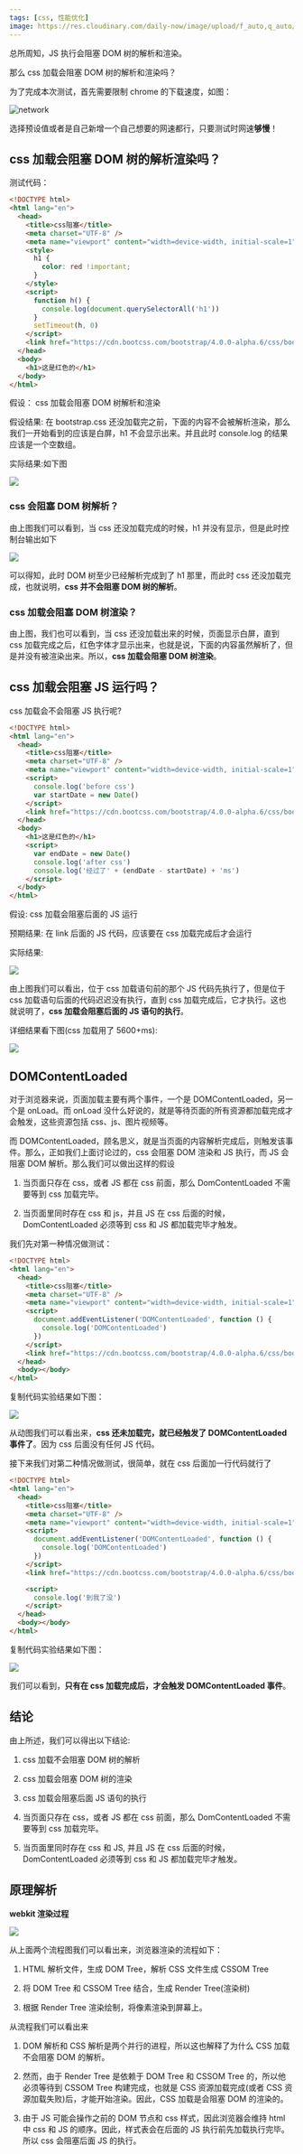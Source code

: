 ```yaml
---
tags: [css, 性能优化]
image: https://res.cloudinary.com/daily-now/image/upload/f_auto,q_auto/v1/posts/71983382ced819139f6611fff4d4231a?_a=AQAEufR
---
```


总所周知，JS 执行会阻塞 DOM 树的解析和渲染。

那么 css 加载会阻塞 DOM 树的解析和渲染吗？

<!--truncate-->

为了完成本次测试，首先需要限制 chrome 的下载速度，如图：

![network](/img/css-block/network.png)

选择预设值或者是自己新增一个自己想要的网速都行，只要测试时网速**够慢**！

## css 加载会阻塞 DOM 树的解析渲染吗？

测试代码：

```html
<!DOCTYPE html>
<html lang="en">
  <head>
    <title>css阻塞</title>
    <meta charset="UTF-8" />
    <meta name="viewport" content="width=device-width, initial-scale=1" />
    <style>
      h1 {
        color: red !important;
      }
    </style>
    <script>
      function h() {
        console.log(document.querySelectorAll('h1'))
      }
      setTimeout(h, 0)
    </script>
    <link href="https://cdn.bootcss.com/bootstrap/4.0.0-alpha.6/css/bootstrap.css" rel="stylesheet" />
  </head>
  <body>
    <h1>这是红色的</h1>
  </body>
</html>
```

假设： css 加载会阻塞 DOM 树解析和渲染

假设结果: 在 bootstrap.css 还没加载完之前，下面的内容不会被解析渲染，那么我们一开始看到的应该是白屏，h1 不会显示出来。并且此时 console.log 的结果应该是一个空数组。

实际结果:如下图

![](/img/css-block/block-render.gif)

### css 会阻塞 DOM 树解析？

由上图我们可以看到，当 css 还没加载完成的时候，h1 并没有显示，但是此时控制台输出如下

![](/img/css-block/block-render-log.png)

可以得知，此时 DOM 树至少已经解析完成到了 h1 那里，而此时 css 还没加载完成，也就说明，**css 并不会阻塞 DOM 树的解析**。

### css 加载会阻塞 DOM 树渲染？

由上图，我们也可以看到，当 css 还没加载出来的时候，页面显示白屏，直到 css 加载完成之后，红色字体才显示出来，也就是说，下面的内容虽然解析了，但是并没有被渲染出来。所以，**css 加载会阻塞 DOM 树渲染**。

## css 加载会阻塞 JS 运行吗？

​css 加载会不会阻塞 JS 执行呢?

```html
<!DOCTYPE html>
<html lang="en">
  <head>
    <title>css阻塞</title>
    <meta charset="UTF-8" />
    <meta name="viewport" content="width=device-width, initial-scale=1" />
    <script>
      console.log('before css')
      var startDate = new Date()
    </script>
    <link href="https://cdn.bootcss.com/bootstrap/4.0.0-alpha.6/css/bootstrap.css" rel="stylesheet" />
  </head>
  <body>
    <h1>这是红色的</h1>
    <script>
      var endDate = new Date()
      console.log('after css')
      console.log('经过了' + (endDate - startDate) + 'ms')
    </script>
  </body>
</html>
```

假设: css 加载会阻塞后面的 JS 运行

预期结果: 在 link 后面的 JS 代码，应该要在 css 加载完成后才会运行

实际结果:

![](/img/css-block/block-JS.gif)

由上图我们可以看出，位于 css 加载语句前的那个 JS 代码先执行了，但是位于 css 加载语句后面的代码迟迟没有执行，直到 css 加载完成后，它才执行。这也就说明了，**css 加载会阻塞后面的 JS 语句的执行**。

详细结果看下图(css 加载用了 5600+ms):

![](/img/css-block/block-JS-log.png)

## DOMContentLoaded

对于浏览器来说，页面加载主要有两个事件，一个是 DOMContentLoaded，另一个是 onLoad。而 onLoad 没什么好说的，就是等待页面的所有资源都加载完成才会触发，这些资源包括 css、js、图片视频等。

而 DOMContentLoaded，顾名思义，就是当页面的内容解析完成后，则触发该事件。那么，正如我们上面讨论过的，css 会阻塞 DOM 渲染和 JS 执行，而 JS 会阻塞 DOM 解析。那么我们可以做出这样的假设

1. 当页面只存在 css，或者 JS 都在 css 前面，那么 DomContentLoaded 不需要等到 css 加载完毕。

2. 当页面里同时存在 css 和 js，并且 JS 在 css 后面的时候，DomContentLoaded 必须等到 css 和 JS 都加载完毕才触发。

我们先对第一种情况做测试：

```html
<!DOCTYPE html>
<html lang="en">
  <head>
    <title>css阻塞</title>
    <meta charset="UTF-8" />
    <meta name="viewport" content="width=device-width, initial-scale=1" />
    <script>
      document.addEventListener('DOMContentLoaded', function () {
        console.log('DOMContentLoaded')
      })
    </script>
    <link href="https://cdn.bootcss.com/bootstrap/4.0.0-alpha.6/css/bootstrap.css" rel="stylesheet" />
  </head>
  <body></body>
</html>
```

复制代码实验结果如下图：

![](/img/css-block/block-loaded.gif)

从动图我们可以看出来，**css 还未加载完，就已经触发了 DOMContentLoaded 事件了**。因为 css 后面没有任何 JS 代码。

接下来我们对第二种情况做测试，很简单，就在 css 后面加一行代码就行了

```html
<!DOCTYPE html>
<html lang="en">
  <head>
    <title>css阻塞</title>
    <meta charset="UTF-8" />
    <meta name="viewport" content="width=device-width, initial-scale=1" />
    <script>
      document.addEventListener('DOMContentLoaded', function () {
        console.log('DOMContentLoaded')
      })
    </script>
    <link href="https://cdn.bootcss.com/bootstrap/4.0.0-alpha.6/css/bootstrap.css" rel="stylesheet" />

    <script>
      console.log('到我了没')
    </script>
  </head>
  <body></body>
</html>
```

复制代码实验结果如下图：

![](/img/css-block/block-loaded-css+JS.gif)

我们可以看到，**只有在 css 加载完成后，才会触发 DOMContentLoaded 事件**。

## 结论

由上所述，我们可以得出以下结论:

1. css 加载不会阻塞 DOM 树的解析

2. css 加载会阻塞 DOM 树的渲染

3. css 加载会阻塞后面 JS 语句的执行

4. 当页面只存在 css，或者 JS 都在 css 前面，那么 DomContentLoaded 不需要等到 css 加载完毕。

5. 当页面里同时存在 css 和 JS, 并且 JS 在 css 后面的时候，DomContentLoaded 必须等到 css 和 JS 都加载完毕才触发。

## 原理解析

**webkit 渲染过程**

![](/img/css-block/render-process.png)

从上面两个流程图我们可以看出来，浏览器渲染的流程如下：

1. HTML 解析文件，生成 DOM Tree，解析 CSS 文件生成 CSSOM Tree

2. 将 DOM Tree 和 CSSOM Tree 结合，生成 Render Tree(渲染树)

3. 根据 Render Tree 渲染绘制，将像素渲染到屏幕上。

从流程我们可以看出来

1. DOM 解析和 CSS 解析是两个并行的进程，所以这也解释了为什么 CSS 加载不会阻塞 DOM 的解析。

2. 然而，由于 Render Tree 是依赖于 DOM Tree 和 CSSOM Tree 的，所以他必须等待到 CSSOM Tree 构建完成，也就是 CSS 资源加载完成(或者 CSS 资源加载失败)后，才能开始渲染。因此，CSS 加载是会阻塞 DOM 的渲染的。

3. 由于 JS 可能会操作之前的 DOM 节点和 css 样式，因此浏览器会维持 html 中 css 和 JS 的顺序。因此，样式表会在后面的 JS 执行前先加载执行完毕。所以 css 会阻塞后面 JS 的执行。
